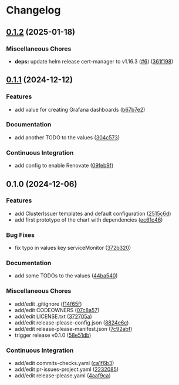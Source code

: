 # Changelog

## [0.1.2](https://github.com/schrodingers-stack/helm-cert-manager/compare/v0.1.1...v0.1.2) (2025-01-18)


### Miscellaneous Chores

* **deps:** update helm release cert-manager to v1.16.3 ([#6](https://github.com/schrodingers-stack/helm-cert-manager/issues/6)) ([361f198](https://github.com/schrodingers-stack/helm-cert-manager/commit/361f198ba0f6f9a3ac00a6a4aff6ea9f89864246))

## [0.1.1](https://github.com/schrodingers-stack/helm-cert-manager/compare/v0.1.0...v0.1.1) (2024-12-12)


### Features

* add value for creating Grafana dashboards ([b67b7e2](https://github.com/schrodingers-stack/helm-cert-manager/commit/b67b7e2b25def860e194b8d2d422bd643132652b))


### Documentation

* add another TODO to the values ([304c573](https://github.com/schrodingers-stack/helm-cert-manager/commit/304c573141f7dcb52f5947e47ab4b133db723161))


### Continuous Integration

* add config to enable Renovate ([09feb9f](https://github.com/schrodingers-stack/helm-cert-manager/commit/09feb9f1624019efd9e5575acfcac81b886755dd))

## 0.1.0 (2024-12-06)


### Features

* add ClusterIssuer templates and default configuration ([2515c6d](https://github.com/schrodingers-stack/helm-cert-manager/commit/2515c6debf84ee05c466e429551a757573e7ece8))
* add first prototype of the chart with dependencies ([ec61c46](https://github.com/schrodingers-stack/helm-cert-manager/commit/ec61c4610f3e6be592137b791a7deab508cf7778))


### Bug Fixes

* fix typo in values key serviceMonitor ([372b320](https://github.com/schrodingers-stack/helm-cert-manager/commit/372b32030fad9bfaba7e900947cf72a5f0c58380))


### Documentation

* add some TODOs to the values ([44ba540](https://github.com/schrodingers-stack/helm-cert-manager/commit/44ba54029addbc8aa44733859dec53b42c18d68c))


### Miscellaneous Chores

* add/edit .gitignore ([f14f65f](https://github.com/schrodingers-stack/helm-cert-manager/commit/f14f65f5fdbd7a35025db1775e3d121fefc6d9d8))
* add/edit CODEOWNERS ([07c8a57](https://github.com/schrodingers-stack/helm-cert-manager/commit/07c8a57fc8be1022078ce770d1f5fc8f7ceba59b))
* add/edit LICENSE.txt ([372705a](https://github.com/schrodingers-stack/helm-cert-manager/commit/372705a0290cdb723885d52a2e9c5a2fc6e484c7))
* add/edit release-please-config.json ([8824e6c](https://github.com/schrodingers-stack/helm-cert-manager/commit/8824e6ccfba83241bfb0dcec6113581fdb81de5f))
* add/edit release-please-manifest.json ([7c92abf](https://github.com/schrodingers-stack/helm-cert-manager/commit/7c92abf5374022f6677722856772501710c3edc0))
* trigger release v0.1.0 ([58e51db](https://github.com/schrodingers-stack/helm-cert-manager/commit/58e51db79355f406d676b87e57e1f33a685bfc39))


### Continuous Integration

* add/edit commits-checks.yaml ([ca1f6b3](https://github.com/schrodingers-stack/helm-cert-manager/commit/ca1f6b36b9777ab814e271e4f8be08edd4ad77a8))
* add/edit pr-issues-project.yaml ([2232085](https://github.com/schrodingers-stack/helm-cert-manager/commit/2232085b90ba4dcfa4f9d9e977bf8e9fb56d69cd))
* add/edit release-please.yaml ([4aaf9ca](https://github.com/schrodingers-stack/helm-cert-manager/commit/4aaf9caa0b27346254a133c9955c467fdc6c2813))
